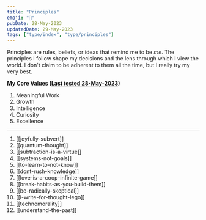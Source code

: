 ```yaml
---
title: "Principles"
emoji: "📐"
pubDate: 28-May-2023
updatedDate: 29-May-2023
tags: ["type/index", "type/principles"]
---
```


Principles are rules, beliefs, or ideas that remind me to be _me_. The principles I follow shape my decisions and the lens through which I view the world. I don't claim to be adherent to them all the time, but I really try my very best.

**My Core Values ([Last tested 28-May-2023](https://personalvalu.es/personal-values-test))**
1. Meaningful Work
2. Growth
3. Intelligence
4. Curiosity
5. Excellence

---

1. [[joyfully-subvert]]
2. [[quantum-thought]]
3. [[subtraction-is-a-virtue]]
4. [[systems-not-goals]]
5. [[to-learn-to-not-know]]
6. [[dont-rush-knowledge]]
7. [[love-is-a-coop-infinite-game]]
8. [[break-habits-as-you-build-them]]
9. [[be-radically-skeptical]]
10. [[i-write-for-thought-lego]]
11. [[technomorality]]
12. [[understand-the-past]]

